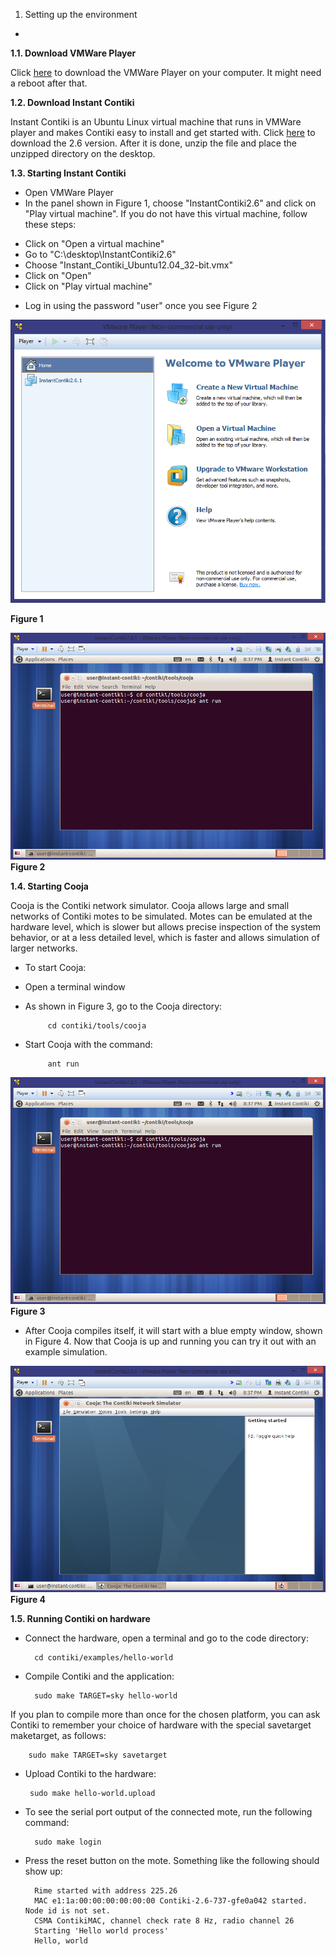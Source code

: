  1. Setting up the environment
- 

**1.1. Download VMWare Player**

Click <a href="https://my.vmware.com/web/vmware/free#desktop_end_user_computing/vmware_player/7_0">here</a> to download the VMWare Player on your computer. It might need a reboot after that.

**1.2. Download Instant Contiki**

Instant Contiki is an Ubuntu Linux virtual machine that runs in VMWare player and makes Contiki easy to install and get started with. Click <a href="http://sourceforge.net/projects/contiki/files/Instant%20Contiki/">here</a> to download the 2.6 version. After it is done, unzip the file and place the unzipped directory on the desktop.

**1.3. Starting Instant Contiki**

- Open VMWare Player
- In the panel shown in Figure 1, choose "InstantContiki2.6" and click on "Play virtual machine". If you do not have this virtual machine, follow these steps:
 * Click on "Open a virtual machine"
 * Go to "C:\desktop\InstantContiki2.6"
 * Choose "Instant\_Contiki\_Ubuntu12.04_32-bit.vmx"
 * Click on "Open"
 * Click on "Play virtual machine"
- Log in using the password "user" once you see Figure 2


![test image](https://raw.githubusercontent.com/VeronicaYamee/GitHub/master/images/VMware%20Player.png) 

**Figure 1**

![test image](https://raw.githubusercontent.com/VeronicaYamee/GitHub/master/images/cooja.png)
**Figure 2**

**1.4. Starting Cooja**


Cooja is the Contiki network simulator. Cooja allows large and small networks of Contiki motes to be simulated. Motes can be emulated at the hardware level, which is slower but allows precise inspection of the system behavior, or at a less detailed level, which is faster and allows simulation of larger networks.

- To start Cooja: 
 * Open a terminal window
 * As shown in Figure 3, go to the Cooja directory:
 
			cd contiki/tools/cooja
 * Start Cooja with the command:

			ant run
			
![test image](https://raw.githubusercontent.com/VeronicaYamee/GitHub/master/images/cooja.png)
                                            **Figure 3**

 * After Cooja compiles itself, it will start with a blue empty window, shown in Figure 4. Now that Cooja is up and running you can try it out with an example simulation.

![test image](https://raw.githubusercontent.com/VeronicaYamee/GitHub/master/images/cooja2.png)
**Figure 4**

**1.5. Running Contiki on hardware**

- Connect the hardware, open a terminal and go to the code directory:

		cd contiki/examples/hello-world 
- Compile Contiki and the application:

		sudo make TARGET=sky hello-world 
If you plan to compile more than once for the chosen platform, you can ask Contiki to remember your choice of hardware with the special savetarget maketarget, as follows:

		sudo make TARGET=sky savetarget

-  Upload Contiki to the hardware:

		sudo make hello-world.upload

- To see the serial port output of the connected mote, run the following command:

		sudo make login
- Press the reset button on the mote. Something like the following should show up:

		Rime started with address 225.26
		MAC e1:1a:00:00:00:00:00:00 Contiki-2.6-737-gfe0a042 started. Node id is not set.
		CSMA ContikiMAC, channel check rate 8 Hz, radio channel 26
		Starting 'Hello world process'
		Hello, world
